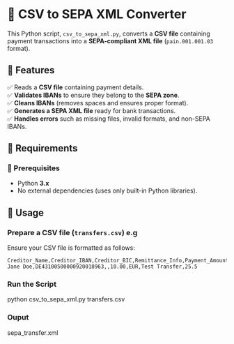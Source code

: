 # 📌 CSV to SEPA XML Converter

This Python script, `csv_to_sepa_xml.py`, converts a **CSV file** containing payment transactions into a **SEPA-compliant XML file** (`pain.001.001.03` format).  

## 🚀 Features
✅ Reads a **CSV file** containing payment details.  
✅ **Validates IBANs** to ensure they belong to the **SEPA zone**.  
✅ **Cleans IBANs** (removes spaces and ensures proper format).  
✅ **Generates a SEPA XML file** ready for bank transactions.  
✅ **Handles errors** such as missing files, invalid formats, and non-SEPA IBANs.  


## 📌 Requirements
### 🔧 Prerequisites
- Python **3.x**  
- No external dependencies (uses only built-in Python libraries).


## 📌 Usage
### Prepare a CSV file (`transfers.csv`) e.g
Ensure your CSV file is formatted as follows:

```csv
Creditor_Name,Creditor_IBAN,Creditor_BIC,Remittance_Info,Payment_Amount
Jane Doe,DE43100500000920018963,,10.00,EUR,Test Transfer,25.5
```

### Run the Script
python csv_to_sepa_xml.py transfers.csv

### Ouput
sepa_transfer.xml